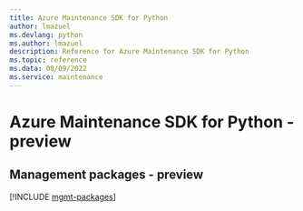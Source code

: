 ```yaml
---
title: Azure Maintenance SDK for Python
author: lmazuel
ms.devlang: python
ms.author: lmazuel
description: Reference for Azure Maintenance SDK for Python
ms.topic: reference
ms.data: 08/09/2022
ms.service: maintenance
---
```

# Azure Maintenance SDK for Python - preview

## Management packages - preview
[!INCLUDE [mgmt-packages](maintenance-mgmt-index.md)]